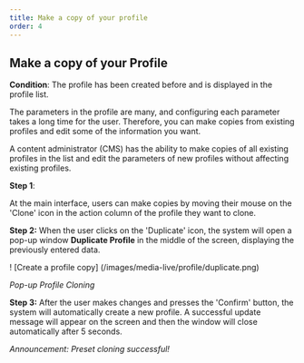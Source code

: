```yaml
---
title: Make a copy of your profile
order: 4
---
```


## Make a copy of your Profile

**Condition**: The profile has been created before and is displayed in the profile list.

The parameters in the profile are many, and configuring each parameter takes a long time for the user. Therefore, you can make copies from existing profiles and edit some of the information you want.

A content administrator (CMS) has the ability to make copies of all existing profiles in the list and edit the parameters of new profiles without affecting existing profiles.

**Step 1**:

At the main interface, users can make copies by moving their mouse on the 'Clone' icon in the action column of the profile they want to clone.

**Step 2:** When the user clicks on the 'Duplicate' icon, the system will open a pop-up window **Duplicate Profile** in the middle of the screen, displaying the previously entered data.

! [Create a profile copy] (/images/media-live/profile/duplicate.png)

_Pop-up Profile Cloning_

**Step 3:** After the user makes changes and presses the 'Confirm' button, the system will automatically create a new profile. A successful update message will appear on the screen and then the window will close automatically after 5 seconds.

<!-- ![]() -->

_Announcement: Preset cloning successful!_
